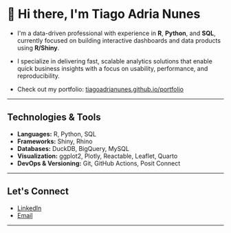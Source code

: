 # 👋 Hi there, I'm Tiago Adria Nunes

- I'm a data-driven professional with experience in **R**, **Python**, and **SQL**, currently focused on building interactive dashboards and data products using **R/Shiny**.

- I specialize in delivering fast, scalable analytics solutions that enable quick business insights with a focus on usability, performance, and reproducibility.

- Check out my portfolio: [tiagoadrianunes.github.io/portfolio](https://tiagoadrianunes.github.io/portfolio)

---

##  Technologies & Tools

- **Languages:** R, Python, SQL
- **Frameworks:** Shiny, Rhino
- **Databases:** DuckDB, BigQuery, MySQL
- **Visualization:** ggplot2, Plotly, Reactable, Leaflet, Quarto
- **DevOps & Versioning:** Git, GitHub Actions, Posit Connect

---

##  Let's Connect

- [LinkedIn](https://www.linkedin.com/in/tiagoadrianunes)
- [Email](mailto:tiagoadrianunes@gmail.com)

---
